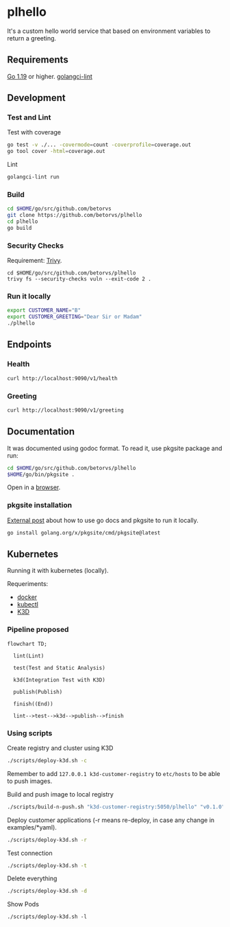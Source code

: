 # plhello

It's a custom hello world service that based on environment variables to return a greeting.

## Requirements

[Go 1.19](https://go.dev/dl/) or higher.
[golangci-lint](https://golangci-lint.run/)


## Development

### Test and Lint

Test with coverage
```bash
go test -v ./... -covermode=count -coverprofile=coverage.out
go tool cover -html=coverage.out
```

Lint
```bash
golangci-lint run
```

### Build

```bash
cd $HOME/go/src/github.com/betorvs
git clone https://github.com/betorvs/plhello
cd plhello
go build
```

### Security Checks

Requirement: [Trivy](https://aquasecurity.github.io/trivy/).

```
cd $HOME/go/src/github.com/betorvs/plhello
trivy fs --security-checks vuln --exit-code 2 .
```

### Run it locally

```bash
export CUSTOMER_NAME="B"
export CUSTOMER_GREETING="Dear Sir or Madam"
./plhello
```

## Endpoints

### Health

```bash
curl http://localhost:9090/v1/health
```

### Greeting

```bash
curl http://localhost:9090/v1/greeting
```

## Documentation

It was documented using godoc format. To read it, use pkgsite package and run:

```bash
cd $HOME/go/src/github.com/betorvs/plhello
$HOME/go/bin/pkgsite .
```

Open in a [browser](http://localhost:8080/github.com/betorvs/plhello).

### pkgsite installation

[External post](https://medium.com/geekculture/release-your-go-package-on-pkg-go-dev-886ec42fbc77) about how to use go docs and pkgsite to run it locally.

```bash
go install golang.org/x/pkgsite/cmd/pkgsite@latest
```


## Kubernetes

Running it with kubernetes (locally). 

Requeriments:
- [docker](https://docs.docker.com/install/)
- [kubectl](https://kubernetes.io/docs/tasks/tools/#kubectl)
- [K3D](https://k3d.io/v5.4.6/)

### Pipeline proposed

```mermaid
flowchart TD;

  lint(Lint)

  test(Test and Static Analysis)

  k3d(Integration Test with K3D)

  publish(Publish)

  finish((End))

  lint-->test-->k3d-->publish-->finish

```

### Using scripts

Create registry and cluster using K3D
```bash
./scripts/deploy-k3d.sh -c
```
Remember to add `127.0.0.1 k3d-customer-registry` to `etc/hosts` to be able to push images.

Build and push image to local registry
```bash
./scripts/build-n-push.sh "k3d-customer-registry:5050/plhello" "v0.1.0" "local-develop" "local"
```

Deploy customer applications (-r means re-deploy, in case any change in examples/*yaml).
```bash
./scripts/deploy-k3d.sh -r
```

Test connection
```bash
./scripts/deploy-k3d.sh -t
```

Delete everything
```bash
./scripts/deploy-k3d.sh -d
```

Show Pods
```
./scripts/deploy-k3d.sh -l
```